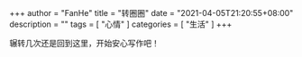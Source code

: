 +++
author = "FanHe"
title = "转圈圈"
date = "2021-04-05T21:20:55+08:00"
description = ""
tags = [
    "心情"
]
categories = [
    "生活"
]
+++


辗转几次还是回到这里，开始安心写作吧！